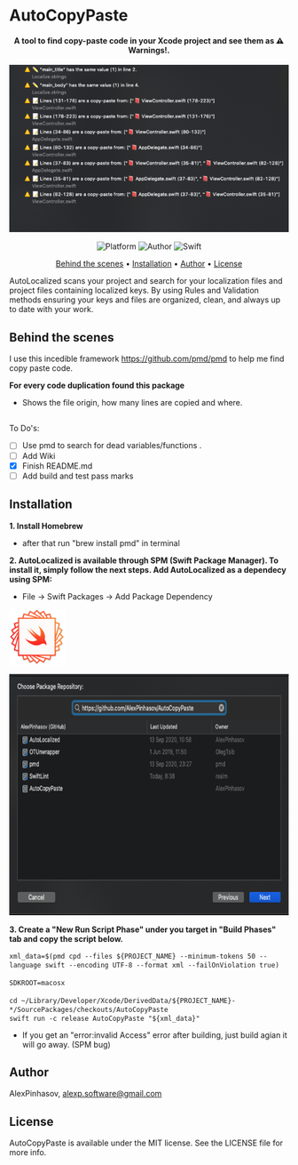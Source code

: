 # AutoCopyPaste

<h4 align="center">A tool to find copy-paste code in your Xcode project and see them as ⚠️ Warnings!.</h4>
<p align="center">
<img src="/Images/Example.png">
</p>

<p align="center">
  <img alt="Platform" src="https://img.shields.io/cocoapods/p/EqualableGeneric.svg">
  <img alt="Author" src="https://img.shields.io/badge/author-Alex Pinhasov-blue.svg">
  <img alt="Swift" src="https://img.shields.io/badge/swift-5.0%2B-orange.svg">
</p>

<p align="center">
  <a href="#behindthescenes">Behind the scenes</a> •
  <a href="#installation">Installation</a> •
  <a href="#author">Author</a> •
  <a href="#license">License</a>
</p>

AutoLocalized scans your project and search for your localization files and project files containing localized keys. By using Rules and Validation methods ensuring your keys and files are organized, clean, and always up to date with your work.
## Behind the scenes

I use this incedible framework https://github.com/pmd/pmd to help me find copy paste code.

<b>For every code duplication found this package</b>
- Shows the file origin, how many lines are copied and where.

##
To Do's:
- [ ] Use pmd to search for dead variables/functions .
- [ ] Add Wiki
- [x] Finish README.md
- [ ] Add build and test pass marks

## Installation
<b>1. Install Homebrew</b>
  - after that run "brew install pmd" in terminal

<b>2. AutoLocalized is available through SPM (Swift Package Manager). To install it, simply follow the next steps.
Add AutoLocalized as a dependecy using SPM:</b>
   - File -> Swift Packages -> Add Package Dependency
<p align="left">
<img src="/Images/spi.png" width="100" height="100">
</p>
<p align="left">
<img src="/Images/SPM.png" width="730" height="434">
</p>

<b> 3. Create a "New Run Script Phase" under you target in "Build Phases" tab and copy the script below.</b>

```Shell
xml_data=$(pmd cpd --files ${PROJECT_NAME} --minimum-tokens 50 --language swift --encoding UTF-8 --format xml --failOnViolation true)

SDKROOT=macosx

cd ~/Library/Developer/Xcode/DerivedData/${PROJECT_NAME}-*/SourcePackages/checkouts/AutoCopyPaste
swift run -c release AutoCopyPaste "${xml_data}"

```

* If you get an "error:invalid Access" error after building, just build agian it will go away. (SPM bug)

## Author

AlexPinhasov, alexp.software@gmail.com

## License

AutoCopyPaste is available under the MIT license. See the LICENSE file for more info.


